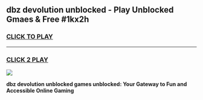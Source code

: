 
## dbz devolution unblocked - Play Unblocked Gmaes & Free #1kx2h
<h3>
<a href="https://news.freeplayer.one?title=dbz_devolution_unblocked&ref=24F">CLICK TO PLAY</a></h3>
<hr>

<h3>
<a href="https://news.freeplayer.one?title=dbz_devolution_unblocked&ref=24F">CLICK 2 PLAY</a>
  
</h3>

<a href="https://news.freeplayer.one?title=dbz_devolution_unblocked&ref=24F/"><img src="https://clearcache.store/games.png"></a>


**dbz devolution unblocked games unblocked: Your Gateway to Fun and Accessible Online Gaming**
